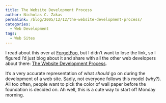 ```yaml
---
title: The Website Development Process
author: Nicholas C. Zakas
permalink: /blog/2005/12/12/the-website-development-process/
categories:
  - Web Development
tags:
  - Web Sites
---
```

I read about this over at <a title="ForgetFoo" rel="external" href="http://www.forgetfoo.com">ForgetFoo</a>, but I didn&#8217;t want to lose the link, so I figured I&#8217;d just blog about it and share with all the other web developers about there: <a title="The Website Development Process" rel="external" href="http://www.pingmag.jp/2005/12/09/the-website-development-process/">The Website Development Process</a>.

It&#8217;s a very accurate representation of what *should* go on during the development of a web site. Sadly, not everyone follows this model (why?). All too often, people want to pick the color of wall paper before the foundation is decided on. Ah well, this is a cute way to start off Monday morning.

